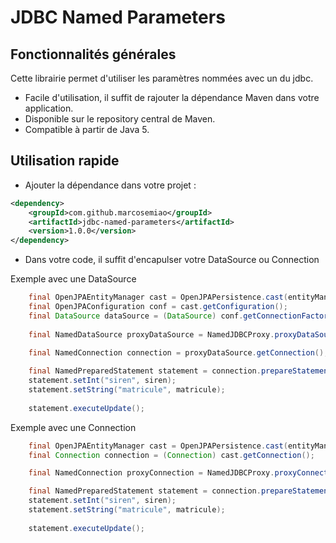 # JDBC Named Parameters

## Fonctionnalités générales
Cette librairie permet d'utiliser les paramètres nommées avec un du jdbc.

- Facile d'utilisation, il suffit de rajouter la dépendance Maven dans votre application.
- Disponible sur le repository central de Maven.
- Compatible à partir de Java 5.

## Utilisation rapide
- Ajouter la dépendance dans votre projet :

````xml
<dependency>
	<groupId>com.github.marcosemiao</groupId>
	<artifactId>jdbc-named-parameters</artifactId>
	<version>1.0.0</version>
</dependency>
````

- Dans votre code, il suffit d'encapulser votre DataSource ou Connection

Exemple avec une DataSource

````java
	final OpenJPAEntityManager cast = OpenJPAPersistence.cast(entityManager);
	final OpenJPAConfiguration conf = cast.getConfiguration();
	final DataSource dataSource = (DataSource) conf.getConnectionFactory();
		
	final NamedDataSource proxyDataSource = NamedJDBCProxy.proxyDataSource(dataSource);
		
	final NamedConnection connection = proxyDataSource.getConnection();

	final NamedPreparedStatement statement = connection.prepareStatement(sql);
	statement.setInt("siren", siren);
	statement.setString("matricule", matricule);
    
    statement.executeUpdate();
````

Exemple avec une Connection

````java
	final OpenJPAEntityManager cast = OpenJPAPersistence.cast(entityManager);
	final Connection connection = (Connection) cast.getConnection();

	final NamedConnection proxyConnection = NamedJDBCProxy.proxyConnection(connection);

	final NamedPreparedStatement statement = connection.prepareStatement(sql);
	statement.setInt("siren", siren);
	statement.setString("matricule", matricule);
    
    statement.executeUpdate();
````